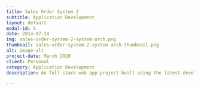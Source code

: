 ```yaml
---
title: Sales Order System 2
subtitle: Application Development
layout: default
modal-id: 5
date: 2014-07-14
img: sales-order-system-2-system-arch.png
thumbnail: sales-order-system-2-system-arch-thumbnail.png
alt: image-alt
project-date: March 2020
client: Personal
category: Application Development
description: An full stack web app project built using the latest development tools fully embracing modern software architecture - a microservice architecture. Backend is a collection of small fine grained size microservices built in Java each connecting to a different database/datastore (H2, MySQL, Mongo, Redis). The frontend is built entirely using the React UI library. There exists an middleware layer consisting of an NGINX reverse proxy acting as an API gateway which proxies requests to the different backend services. You can checkout my Github repo at - https://github.com/colinbut/sales-order-system-2.git

---
```

